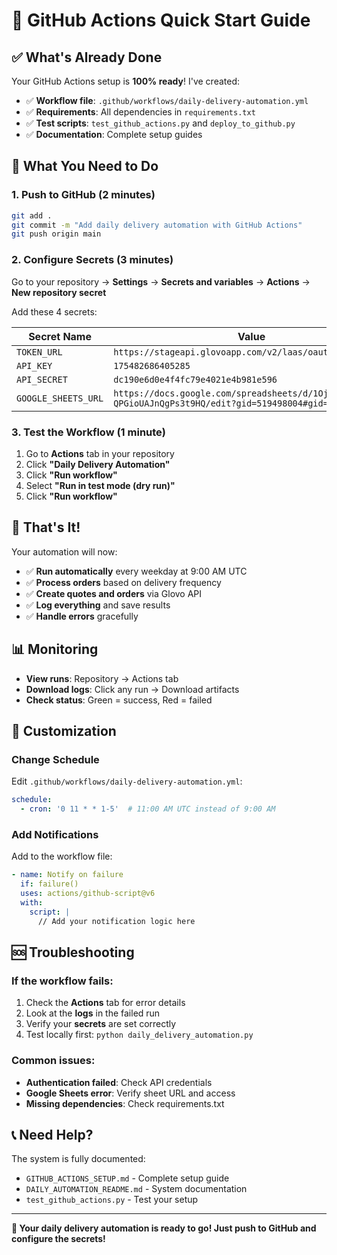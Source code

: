 # 🚀 GitHub Actions Quick Start Guide

## ✅ What's Already Done

Your GitHub Actions setup is **100% ready**! I've created:

- ✅ **Workflow file**: `.github/workflows/daily-delivery-automation.yml`
- ✅ **Requirements**: All dependencies in `requirements.txt`
- ✅ **Test scripts**: `test_github_actions.py` and `deploy_to_github.py`
- ✅ **Documentation**: Complete setup guides

## 🎯 What You Need to Do

### 1. Push to GitHub (2 minutes)
```bash
git add .
git commit -m "Add daily delivery automation with GitHub Actions"
git push origin main
```

### 2. Configure Secrets (3 minutes)
Go to your repository → **Settings** → **Secrets and variables** → **Actions** → **New repository secret**

Add these 4 secrets:

| Secret Name | Value |
|-------------|-------|
| `TOKEN_URL` | `https://stageapi.glovoapp.com/v2/laas/oauth/token` |
| `API_KEY` | `175482686405285` |
| `API_SECRET` | `dc190e6d0e4f4fc79e4021e4b981e596` |
| `GOOGLE_SHEETS_URL` | `https://docs.google.com/spreadsheets/d/1OjOkAol3vXCbk-QPGioUAJnQgPs3t9HQ/edit?gid=519498004#gid=519498004` |

### 3. Test the Workflow (1 minute)
1. Go to **Actions** tab in your repository
2. Click **"Daily Delivery Automation"**
3. Click **"Run workflow"**
4. Select **"Run in test mode (dry run)"**
5. Click **"Run workflow"**

## 🎉 That's It!

Your automation will now:
- ✅ **Run automatically** every weekday at 9:00 AM UTC
- ✅ **Process orders** based on delivery frequency
- ✅ **Create quotes and orders** via Glovo API
- ✅ **Log everything** and save results
- ✅ **Handle errors** gracefully

## 📊 Monitoring

- **View runs**: Repository → Actions tab
- **Download logs**: Click any run → Download artifacts
- **Check status**: Green = success, Red = failed

## 🔧 Customization

### Change Schedule
Edit `.github/workflows/daily-delivery-automation.yml`:
```yaml
schedule:
  - cron: '0 11 * * 1-5'  # 11:00 AM UTC instead of 9:00 AM
```

### Add Notifications
Add to the workflow file:
```yaml
- name: Notify on failure
  if: failure()
  uses: actions/github-script@v6
  with:
    script: |
      // Add your notification logic here
```

## 🆘 Troubleshooting

### If the workflow fails:
1. Check the **Actions** tab for error details
2. Look at the **logs** in the failed run
3. Verify your **secrets** are set correctly
4. Test locally first: `python daily_delivery_automation.py`

### Common issues:
- **Authentication failed**: Check API credentials
- **Google Sheets error**: Verify sheet URL and access
- **Missing dependencies**: Check requirements.txt

## 📞 Need Help?

The system is fully documented:
- `GITHUB_ACTIONS_SETUP.md` - Complete setup guide
- `DAILY_AUTOMATION_README.md` - System documentation
- `test_github_actions.py` - Test your setup

---

**🎯 Your daily delivery automation is ready to go! Just push to GitHub and configure the secrets!**
